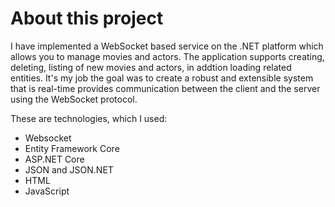 # About this project

I have implemented a WebSocket based service on the .NET platform which 
allows you to manage movies and actors. The application supports creating, deleting, listing of new movies and actors, in addtion loading related entities. It's my job 
the goal was to create a robust and extensible system that is real-time 
provides communication between the client and the server using the WebSocket protocol.

These are technologies, which I used:
- Websocket
- Entity Framework Core
- ASP.NET Core
- JSON and JSON.NET
- HTML
- JavaScript 